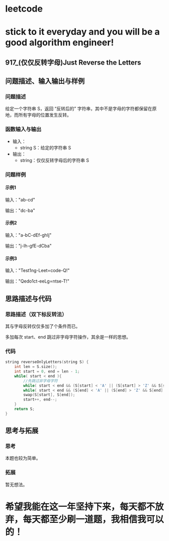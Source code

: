 # leetcode
# stick to it everyday and you will be a good algorithm engineer!
## 917_(仅仅反转字母)Just Reverse the Letters
## 问题描述、输入输出与样例

### 问题描述

给定一个字符串 S，返回 “反转后的” 字符串，其中不是字母的字符都保留在原地，而所有字母的位置发生反转。

### 函数输入与输出

* 输入：
	* string S：给定的字符串 S
* 输出：
	* string：仅仅反转字母后的字符串 S
	
### 问题样例

#### 示例1

输入："ab-cd"

输出："dc-ba"

#### 示例2

输入："a-bC-dEf-ghIj"

输出："j-Ih-gfE-dCba"

#### 示例3

输入："Test1ng-Leet=code-Q!"

输出："Qedo1ct-eeLg=ntse-T!"
	
## 思路描述与代码	
### 思路描述（双下标反转法）
其与字母反转仅仅多加了个条件而已。

多加每次 start、end 跳过非字母字符操作，其余是一样的思想。
### 代码
```cpp
string reverseOnlyLetters(string S) {
	int len = S.size();
	int start = 0, end = len - 1;
	while( start < end ){
		//先跳过非字母字符
		while( start < end && (S[start] < 'A' || (S[start] > 'Z' && S[start] < 'a') || S[start] > 'z') ) start++;
		while( start < end && (S[end] < 'A' || (S[end] > 'Z' && S[end] < 'a') || S[end] > 'z') ) end--;
		swap(S[start], S[end]);
		start++, end--;
	}
	return S;
}
```
## 思考与拓展
### 思考
本题也较为简单。
### 拓展
暂无想法。


	  
# 希望我能在这一年坚持下来，每天都不放弃，每天都至少刷一道题，我相信我可以的！
